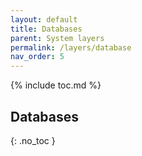 ```yaml
---
layout: default
title: Databases
parent: System layers
permalink: /layers/database
nav_order: 5
---
```


{% include toc.md %}

## Databases
{: .no_toc }
